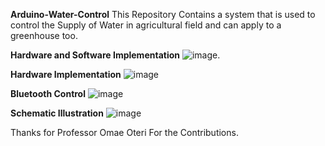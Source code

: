 **Arduino-Water-Control**
This Repository Contains a system that is used to control the Supply of Water in agricultural field and can apply to a greenhouse too.

**Hardware and Software Implementation**
![image](https://github.com/RoggersAnguzu/Arduino-Water-Control/assets/141458053/457b809f-f072-4863-8923-2996173f33ae).

**Hardware Implementation**
![image](https://github.com/RoggersAnguzu/Arduino-Water-Control/assets/141458053/b6e5bd6e-09c3-4ae0-be2a-094b62508c9d)

**Bluetooth Control**
![image](https://github.com/RoggersAnguzu/Arduino-Water-Control/assets/141458053/5b434850-4aca-4deb-b56e-a4b3eb00de5e)

**Schematic Illustration**
![image](https://github.com/RoggersAnguzu/Arduino-Water-Control/assets/141458053/02125ad9-0e93-4b6c-a642-faebda3d6e62)

Thanks for Professor Omae Oteri For the Contributions.
